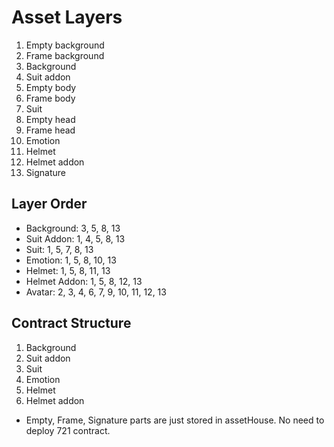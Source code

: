 # Asset Layers

1. Empty background
2. Frame background
3. Background
4. Suit addon
5. Empty body
6. Frame body
7. Suit
8. Empty head
9. Frame head
10. Emotion
11. Helmet
12. Helmet addon
13. Signature

## Layer Order

- Background: 3, 5, 8, 13
- Suit Addon: 1, 4, 5, 8, 13
- Suit: 1, 5, 7, 8, 13
- Emotion: 1, 5, 8, 10, 13
- Helmet: 1, 5, 8, 11, 13
- Helmet Addon: 1, 5, 8, 12, 13
- Avatar: 2, 3, 4, 6, 7, 9, 10, 11, 12, 13

## Contract Structure

1. Background
2. Suit addon
3. Suit
4. Emotion
5. Helmet
6. Helmet addon

- Empty, Frame, Signature parts are just stored in assetHouse. No need to deploy 721 contract.
